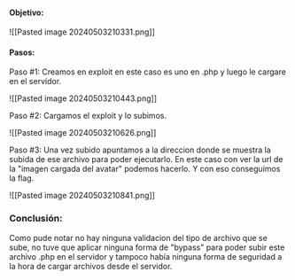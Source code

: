 
#### **Objetivo:**

![[Pasted image 20240503210331.png]]


#### Pasos:

Paso #1:
Creamos en exploit en este caso es uno en .php y luego le cargare en el servidor.

![[Pasted image 20240503210443.png]]


Paso #2:
Cargamos el exploit y lo subimos.

![[Pasted image 20240503210626.png]]


Paso #3:
Una vez subido apuntamos a la direccion donde se muestra la subida de ese archivo para poder ejecutarlo. En este caso con ver la url de la "imagen cargada del avatar" podemos hacerlo. Y con eso conseguimos la flag.

![[Pasted image 20240503210841.png]]


### Conclusión:

Como pude notar no hay ninguna validacion del tipo de archivo que se sube, no tuve que aplicar ninguna forma de "bypass" para poder subir este archivo .php en el servidor y tampoco había ninguna forma de seguridad a la hora de cargar archivos desde el servidor.